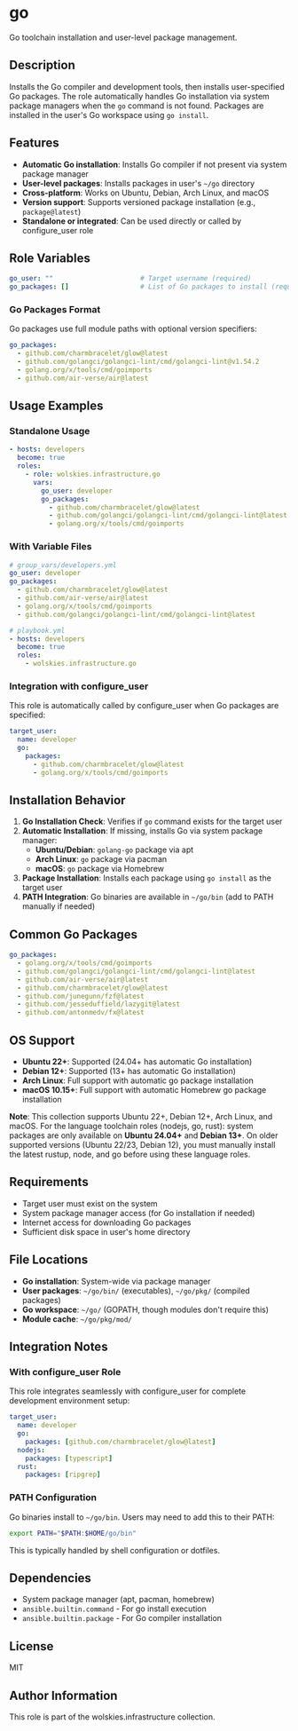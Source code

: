 # go

Go toolchain installation and user-level package management.

## Description

Installs the Go compiler and development tools, then installs user-specified Go packages. The role automatically handles Go installation via system package managers when the `go` command is not found. Packages are installed in the user's Go workspace using `go install`.

## Features

- **Automatic Go installation**: Installs Go compiler if not present via system package manager
- **User-level packages**: Installs packages in user's `~/go` directory
- **Cross-platform**: Works on Ubuntu, Debian, Arch Linux, and macOS
- **Version support**: Supports versioned package installation (e.g., `package@latest`)
- **Standalone or integrated**: Can be used directly or called by configure_user role

## Role Variables

```yaml
go_user: ""                      # Target username (required)
go_packages: []                  # List of Go packages to install (required)
```

### Go Packages Format

Go packages use full module paths with optional version specifiers:

```yaml
go_packages:
  - github.com/charmbracelet/glow@latest
  - github.com/golangci/golangci-lint/cmd/golangci-lint@v1.54.2
  - golang.org/x/tools/cmd/goimports
  - github.com/air-verse/air@latest
```

## Usage Examples

### Standalone Usage

```yaml
- hosts: developers
  become: true
  roles:
    - role: wolskies.infrastructure.go
      vars:
        go_user: developer
        go_packages:
          - github.com/charmbracelet/glow@latest
          - github.com/golangci/golangci-lint/cmd/golangci-lint@latest
          - golang.org/x/tools/cmd/goimports
```

### With Variable Files

```yaml
# group_vars/developers.yml
go_user: developer
go_packages:
  - github.com/charmbracelet/glow@latest
  - github.com/air-verse/air@latest
  - golang.org/x/tools/cmd/goimports
  - github.com/golangci/golangci-lint/cmd/golangci-lint@latest

# playbook.yml
- hosts: developers
  become: true
  roles:
    - wolskies.infrastructure.go
```

### Integration with configure_user

This role is automatically called by configure_user when Go packages are specified:

```yaml
target_user:
  name: developer
  go:
    packages:
      - github.com/charmbracelet/glow@latest
      - golang.org/x/tools/cmd/goimports
```

## Installation Behavior

1. **Go Installation Check**: Verifies if `go` command exists for the target user
2. **Automatic Installation**: If missing, installs Go via system package manager:
   - **Ubuntu/Debian**: `golang-go` package via apt
   - **Arch Linux**: `go` package via pacman
   - **macOS**: `go` package via Homebrew
3. **Package Installation**: Installs each package using `go install` as the target user
4. **PATH Integration**: Go binaries are available in `~/go/bin` (add to PATH manually if needed)

## Common Go Packages

```yaml
go_packages:
  - golang.org/x/tools/cmd/goimports
  - github.com/golangci/golangci-lint/cmd/golangci-lint@latest
  - github.com/air-verse/air@latest
  - github.com/charmbracelet/glow@latest
  - github.com/junegunn/fzf@latest
  - github.com/jesseduffield/lazygit@latest
  - github.com/antonmedv/fx@latest
```

## OS Support

- **Ubuntu 22+**: Supported (24.04+ has automatic Go installation)
- **Debian 12+**: Supported (13+ has automatic Go installation)
- **Arch Linux**: Full support with automatic go package installation
- **macOS 10.15+**: Full support with automatic Homebrew go package installation

**Note**: This collection supports Ubuntu 22+, Debian 12+, Arch Linux, and macOS. For the language toolchain roles (nodejs, go, rust): system packages are only available on **Ubuntu 24.04+** and **Debian 13+**. On older supported versions (Ubuntu 22/23, Debian 12), you must manually install the latest rustup, node, and go before using these language roles.

## Requirements

- Target user must exist on the system
- System package manager access (for Go installation if needed)
- Internet access for downloading Go packages
- Sufficient disk space in user's home directory

## File Locations

- **Go installation**: System-wide via package manager
- **User packages**: `~/go/bin/` (executables), `~/go/pkg/` (compiled packages)
- **Go workspace**: `~/go/` (GOPATH, though modules don't require this)
- **Module cache**: `~/go/pkg/mod/`

## Integration Notes

### With configure_user Role
This role integrates seamlessly with configure_user for complete development environment setup:

```yaml
target_user:
  name: developer
  go:
    packages: [github.com/charmbracelet/glow@latest]
  nodejs:
    packages: [typescript]
  rust:
    packages: [ripgrep]
```

### PATH Configuration
Go binaries install to `~/go/bin`. Users may need to add this to their PATH:

```bash
export PATH="$PATH:$HOME/go/bin"
```

This is typically handled by shell configuration or dotfiles.

## Dependencies

- System package manager (apt, pacman, homebrew)
- `ansible.builtin.command` - For go install execution
- `ansible.builtin.package` - For Go compiler installation

## License

MIT

## Author Information

This role is part of the wolskies.infrastructure collection.
